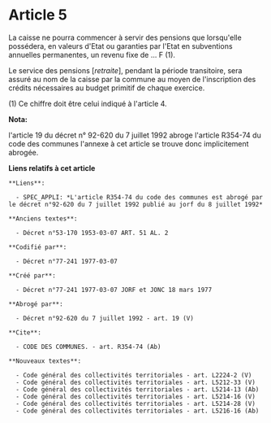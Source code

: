 # Article 5

La caisse ne pourra commencer à servir des pensions que lorsqu'elle possédera, en valeurs d'Etat ou garanties par l'Etat en
subventions annuelles permanentes, un revenu fixe de ... F (1).

Le service des pensions [*retraite*], pendant la période transitoire, sera assuré au nom de la caisse par la commune au moyen
de l'inscription des crédits nécessaires au budget primitif de chaque exercice.

(1) Ce chiffre doit être celui indiqué à l'article 4.

**Nota:**

l'article 19 du décret n° 92-620 du 7 juillet 1992 abroge l'article R354-74 du code des communes l'annexe à cet article se
trouve donc implicitement abrogée.

**Liens relatifs à cet article**

	**Liens**:

	  - SPEC_APPLI: *L'article R354-74 du code des communes est abrogé par le décret n°92-620 du 7 juillet 1992 publié au jorf du 8 juillet 1992*

	**Anciens textes**:

	  - Décret n°53-170 1953-03-07 ART. 51 AL. 2

	**Codifié par**:

	  - Décret n°77-241 1977-03-07

	**Créé par**:

	  - Décret n°77-241 1977-03-07 JORF et JONC 18 mars 1977

	**Abrogé par**:

	  - Décret n°92-620 du 7 juillet 1992 - art. 19 (V)

	**Cite**:

	  - CODE DES COMMUNES. - art. R354-74 (Ab)

	**Nouveaux textes**:

	  - Code général des collectivités territoriales - art. L2224-2 (V)
	  - Code général des collectivités territoriales - art. L5212-33 (V)
	  - Code général des collectivités territoriales - art. L5214-13 (Ab)
	  - Code général des collectivités territoriales - art. L5214-16 (V)
	  - Code général des collectivités territoriales - art. L5214-28 (V)
	  - Code général des collectivités territoriales - art. L5216-16 (Ab)
